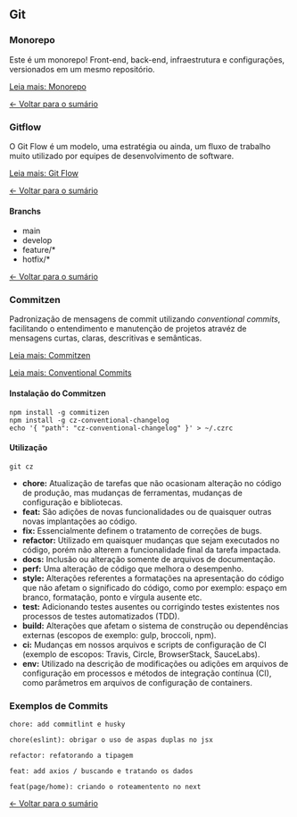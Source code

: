 ## Git

### Monorepo

Este é um monorepo! Front-end, back-end, infraestrutura e configurações, versionados em um mesmo repositório.

[Leia mais: Monorepo](https://monorepo.tools/#what-is-a-monorepo)

[← Voltar para o sumário](../../README.md#sumário)

### Gitflow

O Git Flow é um modelo, uma estratégia ou ainda, um fluxo de trabalho muito utilizado por equipes de desenvolvimento de software.

[Leia mais: Git Flow](https://www.gitkraken.com/learn/git/git-flow)

[← Voltar para o sumário](../../README.md#sumário)

#### Branchs

- main
- develop
- feature/*
- hotfix/*

[← Voltar para o sumário](../../README.md#sumário)

### Commitzen

Padronização de mensagens de commit utilizando *conventional commits*, facilitando o entendimento e manutenção de projetos atravéz de mensagens curtas, claras, descritivas e semânticas.

[Leia mais: Commitzen](https://github.com/commitizen/cz-cli)

[Leia mais: Conventional Commits](https://www.conventionalcommits.org/pt-br/v1.0.0/)

#### Instalação do Commitzen

```batch
npm install -g commitizen
npm install -g cz-conventional-changelog
echo '{ "path": "cz-conventional-changelog" }' > ~/.czrc
```

#### Utilização

```batch
git cz
```

- **chore:** Atualização de tarefas que não ocasionam alteração no código de produção, mas mudanças de ferramentas, mudanças de configuração e bibliotecas.
- **feat:** São adições de novas funcionalidades ou de quaisquer outras novas implantações ao código.
- **fix:** Essencialmente definem o tratamento de correções de bugs.
- **refactor:** Utilizado em quaisquer mudanças que sejam executados no código, porém não alterem a funcionalidade final da tarefa impactada.
- **docs:** Inclusão ou alteração somente de arquivos de documentação.
- **perf:** Uma alteração de código que melhora o desempenho.
- **style:** Alterações referentes a formatações na apresentação do código que não afetam o significado do código, como por exemplo: espaço em branco, formatação, ponto e vírgula ausente etc.
- **test:** Adicionando testes ausentes ou corrigindo testes existentes nos processos de testes automatizados (TDD).
- **build:** Alterações que afetam o sistema de construção ou dependências externas (escopos de exemplo: gulp, broccoli, npm).
- **ci:** Mudanças em nossos arquivos e scripts de configuração de CI (exemplo de escopos: Travis, Circle, BrowserStack, SauceLabs).
- **env:** Utilizado na descrição de modificações ou adições em arquivos de configuração em processos e métodos de integração contínua (CI), como parâmetros em arquivos de configuração de containers.

### Exemplos de Commits

`chore: add commitlint e husky`

`chore(eslint): obrigar o uso de aspas duplas no jsx`

`refactor: refatorando a tipagem`

`feat: add axios / buscando e tratando os dados`

`feat(page/home): criando o roteamentento no next`

[← Voltar para o sumário](../../README.md#sumário)